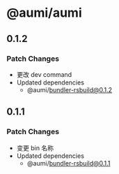 # @aumi/aumi

## 0.1.2

### Patch Changes

- 更改 dev command
- Updated dependencies
  - @aumi/bundler-rsbuild@0.1.2

## 0.1.1

### Patch Changes

- 变更 bin 名称
- Updated dependencies
  - @aumi/bundler-rsbuild@0.1.1
